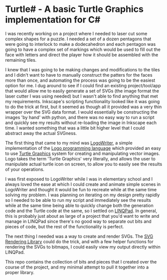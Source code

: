 # Turtle# - A basic Turtle Graphics implementation for C# 

I was recently working on a project where I needed to laser cut some complex shapes for a puzzle.  I needed a set of a dozen pentagons that were going to interlock to make a dodecahedron and each pentagon was going to have a complex set of markings which would be used to fill out the face with letters and direct the player how it should be assembled with the remaining tiles.

I knew that I was going to be making changes and modifications to the tiles and I didn't want to have to manually construct the patters for the faces more than once, and automating the process was going to be the easiest option for me.  I dug around to see if I could find an existing project/tool/app that would allow me to easily generate a set of SVGs (the image format the laser cutter I was using needed) but I wasn't able to find anything that met my requirements.  Inkscape's scripting functionality looked like it was going to do the trick at first, but it seemed as though all it provided was a very thin wrapper over the SVG data format.  I would essentially be constructing the images 'by hand' with python, and there was no easy way to run a script and quickly see my results without re-loading the image in Inkscape each time.  I wanted something that was a little bit higher level that I could abstract away the actual SVGness.

The first thing that came to my mind was [LogoWriter](http://mathforum.org/sum95/suzanne/basiclogo.html), a simple implementation of the [Logo programming language](https://en.wikipedia.org/wiki/Logo_%28programming_language%29) which provided an easy to use [Turtle Graphics](https://en.wikipedia.org/wiki/Turtle_graphics) system for creating and manipulating vector images.  Logo takes the term 'Turtle Graphics' very literally, and allows the user to manipulate actual turtle icon on screen, to allow you to easily see the results of your operations.

I was first exposed to LogoWriter while I was in elementary school and I always loved the ease at which I could create and animate simple scenes in LogoWriter and thought it would be fun to recreate while at the same time solving my problem.  I was planning on iterating on my design pretty rapidly so I needed to be able to run my script and immediately see the results while at the same time being able to quickly change both the generation code and the Turtle code at the same, so I settled on [LINQPad](http://linqpad.net).  In general, this is probably just about as large of a project that you'd want to write and manage in LINQPad since there's no good way to separate out bits and pieces of code, but the rest of the functionality is perfect.

The next thing I needed was a way to create and render SVGs.  The [SVG Rendering Library](https://www.nuget.org/packages/Svg/) could do the trick, and with a few helper functions for rendering the SVGs to bitmaps, I could easily view my output directly within LINQPad.

This repo contains the collection of bits and pieces that I created over the course of the project, and my minimal attempt to pull it together into a proper library.
